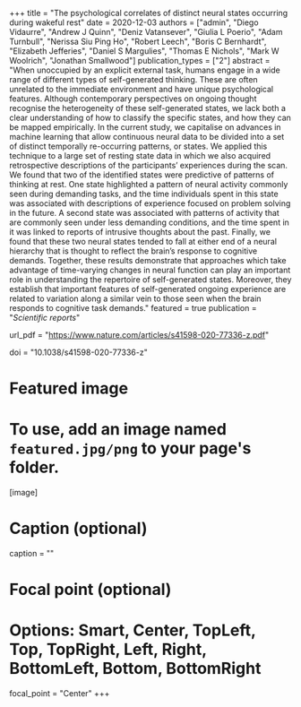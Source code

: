 +++
title = "The psychological correlates of distinct neural states occurring during wakeful rest"
date = 2020-12-03
authors = ["admin", "Diego Vidaurre", "Andrew J Quinn", "Deniz Vatansever", "Giulia L Poerio", "Adam Turnbull", "Nerissa Siu Ping Ho", "Robert Leech", "Boris C Bernhardt", "Elizabeth Jefferies", "Daniel S Margulies", "Thomas E Nichols", "Mark W Woolrich", "Jonathan Smallwood"]
publication_types = ["2"]
abstract = "When unoccupied by an explicit external task, humans engage in a wide range of different types of self-generated thinking. These are often unrelated to the immediate environment and have unique psychological features. Although contemporary perspectives on ongoing thought recognise the heterogeneity of these self-generated states, we lack both a clear understanding of how to classify the specific states, and how they can be mapped empirically. In the current study, we capitalise on advances in machine learning that allow continuous neural data to be divided into a set of distinct temporally re-occurring patterns, or states. We applied this technique to a large set of resting state data in which we also acquired retrospective descriptions of the participants’ experiences during the scan. We found that two of the identified states were predictive of patterns of thinking at rest. One state highlighted a pattern of neural activity commonly seen during demanding tasks, and the time individuals spent in this state was associated with descriptions of experience focused on problem solving in the future. A second state was associated with patterns of activity that are commonly seen under less demanding conditions, and the time spent in it was linked to reports of intrusive thoughts about the past. Finally, we found that these two neural states tended to fall at either end of a neural hierarchy that is thought to reflect the brain’s response to cognitive demands. Together, these results demonstrate that approaches which take advantage of time-varying changes in neural function can play an important role in understanding the repertoire of self-generated states. Moreover, they establish that important features of self-generated ongoing experience are related to variation along a similar vein to those seen when the brain responds to cognitive task demands."
featured = true
publication = "*Scientific reports*"

url_pdf = "https://www.nature.com/articles/s41598-020-77336-z.pdf"

doi = "10.1038/s41598-020-77336-z"

# Featured image
# To use, add an image named `featured.jpg/png` to your page's folder. 
[image]
  # Caption (optional)
  caption = ""

  # Focal point (optional)
  # Options: Smart, Center, TopLeft, Top, TopRight, Left, Right, BottomLeft, Bottom, BottomRight
  focal_point = "Center"
+++

<script type='text/javascript' src='https://d1bxh8uas1mnw7.cloudfront.net/assets/embed.js'></script>
<script async src="https://badge.dimensions.ai/badge.js" charset="utf-8"></script>


<div style="width: 100px; display: inline-block;" data-badge-popover="right" data-badge-type="donut" data-doi="10.1038/s41598-020-77336-z" data-hide-no-mentions="true" class="altmetric-embed"></div>
<div style="width: 120px; display: inline-block; position: relative; z-index: 10;" class="__dimensions_badge_embed__" data-doi="10.1038/s41598-020-77336-z" data-hide-zero-citations="true" data-style="small_circle" ></div>

